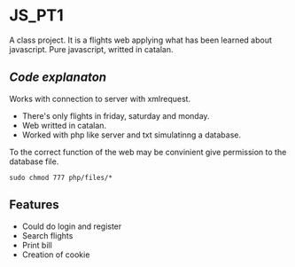# JS_PT1
A class project. It is a flights web applying what has been learned about javascript. Pure javascript, writted in catalan.


## _Code explanaton_

Works with connection to server with xmlrequest.

- There's only flights in friday, saturday and monday.
- Web writted in catalan.
- Worked with php like server and txt simulatinng a database.


To the correct function of the web may be convinient give permission to the database file. 

 ```
 sudo chmod 777 php/files/*
 
 ```
 ## Features
 
 - Could do login and register
 - Search flights
 - Print bill
 - Creation of cookie

